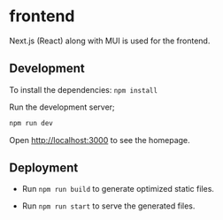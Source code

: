 # frontend

Next.js (React) along with MUI is used for the frontend.

## Development

To install the dependencies: `npm install`

Run the development server;

```bash
npm run dev
```

Open [http://localhost:3000](http://localhost:3000) to see the homepage.

## Deployment

- Run `npm run build` to generate optimized static files.

- Run `npm run start` to serve the generated files.